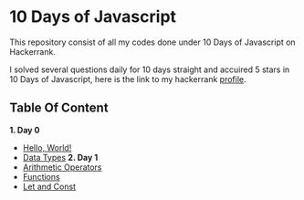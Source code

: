 # 10 Days of Javascript
This repository consist of all my codes done under 10 Days of Javascript on Hackerrank.

I solved several questions daily for 10 days straight and accuired 5 stars in 10 Days of Javascript, here is the link to my hackerrank [profile](https://www.hackerrank.com/ayujain_728).

## Table Of Content
**1. Day 0**
  - [Hello, World!](https://github.com/jainayu/10-Days-of-Javascript/blob/master/Day%200/Day0:Hello%2CWorld!.js)
  - [Data Types](https://github.com/jainayu/10-Days-of-Javascript/blob/master/Day%200/Day%200:DataTypes.js)
**2. Day 1**
  - [Arithmetic Operators](https://github.com/jainayu/10-Days-of-Javascript/blob/master/Day%201/Day1:ArithmeticOperators.js)
  - [Functions](https://github.com/jainayu/10-Days-of-Javascript/blob/master/Day%201/Day1:Functions.js)
  - [Let and Const](https://github.com/jainayu/10-Days-of-Javascript/blob/master/Day%201/Day1:LetandConst.js)

